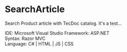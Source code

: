 # SearchArticle

Search Product article with TecDoc catalog. It's a test...

IDE: Microsoft Visual Studio
Framework: ASP.NET\
Syntax: Razor MVC\
Language: C# | HTML | JS | CSS
